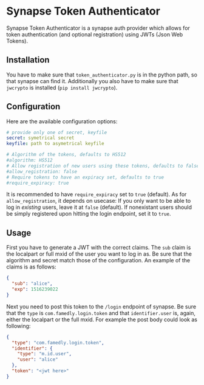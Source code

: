 # Synapse Token Authenticator
Synapse Token Authenticator is a synapse auth provider which allows for token authentication (and optional registration) using JWTs (Json Web Tokens).

## Installation
You have to make sure that `token_authenticator.py` is in the python path, so that synapse can find it. Additionally you also have to make sure that `jwcrypto` is installed (`pip install jwcrypto`).

## Configuration
Here are the available configuration options:
```yaml
# provide only one of secret, keyfile
secret: symetrical secret
keyfile: path to asymetrical keyfile

# Algorithm of the tokens, defaults to HS512
#algorithm: HS512
# Allow registration of new users using these tokens, defaults to false
#allow_registration: false
# Require tokens to have an expiracy set, defaults to true
#require_expiracy: true
```
It is recommended to have `require_expiracy` set to `true` (default). As for `allow_registration`, it depends on usecase: If you only want to be able to log in *existing* users, leave it at `false` (default). If nonexistant users should be simply registered upon hitting the login endpoint, set it to `true`.

## Usage
First you have to generate a JWT with the correct claims. The `sub` claim is the localpart or full mxid of the user you want to log in as. Be sure that the algorithm and secret match those of the configuration. An example of the claims is as follows:
```json
{
  "sub": "alice",
  "exp": 1516239022
}
```

Next you need to post this token to the `/login` endpoint of synapse. Be sure that the `type` is `com.famedly.login.token` and that `identifier.user` is, again, either the localpart or the full mxid. For example the post body could look as following:
```json
{
  "type": "com.famedly.login.token",
  "identifier": {
    "type": "m.id.user",
    "user": "alice"
  },
  "token": "<jwt here>"
}
```
